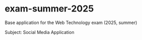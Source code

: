 # exam-summer-2025

Base application for the Web Technology exam (2025, summer)

Subject: Social Media Application
